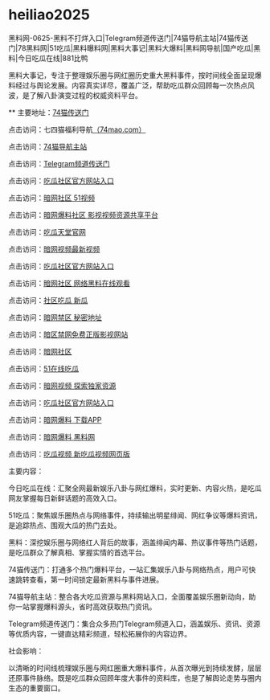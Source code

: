 # heiliao2025
黑料网-0625-黑料不打烊入口|Telegram频道传送门|74猫导航主站|74猫传送门|78黑料网|51吃瓜|黑料曝料网|黑料大事记|黑料大爆料|黑料网导航|国产吃瓜|黑料|今日吃瓜在线|881比鸭

黑料大事记，专注于整理娱乐圈与网红圈历史重大黑料事件，按时间线全面呈现爆料经过与舆论发展。内容真实详尽，覆盖广泛，帮助吃瓜群众回顾每一次热点风波，是了解八卦演变过程的权威资料平台。

** 主要地址：<a href="https://74mao.com/">74猫传送门</a>

点击访问：七四猫福利导航<a href="https://74mao.com/">（74mao.com）</a>

点击访问：<a href="https://74mao.com/">74猫导航主站</a>

点击访问：<a href="https://74mao.com/">Telegram频道传送门</a>

点击访问：<a href="https://cg5-41.pages.dev/">吃瓜社区官方网站入口</a>

点击访问：<a href="https://aw2-08.pages.dev/">暗网社区 51视频</a>

点击访问：<a href="https://aw3-08.pages.dev/">暗网爆料社区 影视视频资源共享平台</a>

点击访问：<a href="https://cg7-49.pages.dev/">吃瓜天堂官网</a>

点击访问：<a href="https://aw8-16.pages.dev/">暗网视频最新视频</a>

点击访问：<a href="https://cg5-39.pages.dev/">吃瓜社区官方网站入口</a>

点击访问：<a href="https://aw1-18.pages.dev/">暗网社区 网络黑料在线观看</a>

点击访问：<a href="https://cg8-46.pages.dev/">社区吃瓜 新瓜</a>

点击访问：<a href="https://aw4-19.pages.dev/">暗网禁区 秘密地址</a>

点击访问：<a href="https://aw5-13.pages.dev/">暗区禁网免费正版影视网站</a>

点击访问：<a href="https://aw2-18.pages.dev/">暗网社区</a>

点击访问：<a href="https://cg10-40.pages.dev/">51在线吃瓜</a>

点击访问：<a href="https://aw8-18.pages.dev/">暗网视频 探索独家资源</a>

点击访问：<a href="https://cg5-46.pages.dev/">吃瓜社区官方网站入口</a>

点击访问：<a href="https://aw6-02.pages.dev/">暗网爆料 下载APP</a>

点击访问：<a href="https://aw6-18.pages.dev/">暗网爆料 黑料网</a>

点击访问：<a href="https://cg9-41.pages.dev/">吃瓜视频  新吃瓜视频网页版</a>

主要内容：

今日吃瓜在线：汇聚全网最新娱乐八卦与网红爆料，实时更新、内容火热，是吃瓜网友掌握每日新鲜话题的高效入口。

51吃瓜：聚焦娱乐圈热点与网络事件，持续输出明星绯闻、网红争议等爆料资讯，是追踪热点、围观大瓜的热门去处。

黑料：深挖娱乐圈与网络红人背后的故事，涵盖绯闻内幕、热议事件等热门话题，是吃瓜群众了解真相、掌握实情的首选平台。

74猫传送门：打通多个热门爆料平台，一站汇集娱乐八卦与网络热点，用户可快速跳转查看，第一时间锁定最新黑料与事件进展。

74猫导航主站：整合各大吃瓜资源与黑料网站入口，全面覆盖娱乐圈新动向，助你一站掌握爆料源头，省时高效获取热门资讯。

Telegram频道传送门：集合众多热门Telegram频道入口，涵盖娱乐、资讯、资源等优质内容，一键直达精彩频道，轻松拓展你的内容边界。

社会影响：

以清晰的时间线梳理娱乐圈与网红圈重大爆料事件，从首次曝光到持续发酵，层层还原事件脉络。既是吃瓜群众回顾年度大事件的资料库，也是了解舆论走势与圈内生态的重要窗口。
<span style="display:none;">[Canonical link](）</span>
